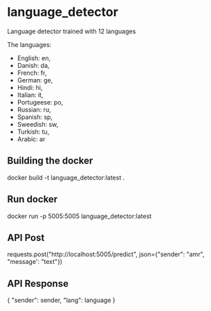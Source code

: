 # language_detector

Language detector trained with 12 languages 

The languages:
- English: en,
- Danish: da,
- French: fr,
- German: ge,
- Hindi: hi,
- Italian: it,
- Portugeese: po,
- Russian: ru,
- Spanish: sp,
- Sweedish: sw,
- Turkish: tu,
- Arabic: ar

## Building the docker
docker build -t language_detector:latest .

## Run docker
docker run -p 5005:5005 language_detector:latest

## API Post
requests.post("http://localhost:5005/predict", 
		json={"sender": "amr", "message': "text"})

## API Response
{
	"sender": sender,
	"lang": language
}
